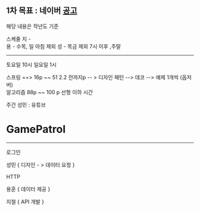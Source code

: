 
## 1차 목표 : 네이버  [공고](https://recruit.navercorp.com/micro/techopen/2022)

해당 내용은 작년도 기준 

스케줄 
지  -   
용  -   수목, 일 아침 제외
성  -   목금 제외 7시 이후 ,주말 
   
----------------------------------------------------------------------------------

토요일 10시 
일요일 1시

스프링 ==> 16p ~~ 51  2.2 전까지p  -- > 
디자인 패턴 --> 데코 --> 예제 1개씩 (옵저버)  
알고리즘 88p ~~ 100 p 선형 이하 시간

주간 성민 :  유튜브


# GamePatrol
--------------------------------------------------------
로그인 

성민 {
	디자인 - > 데이터 요청
}

HTTP

용훈 {
	데이터 제공
}

지철 {
	API 개발
}



